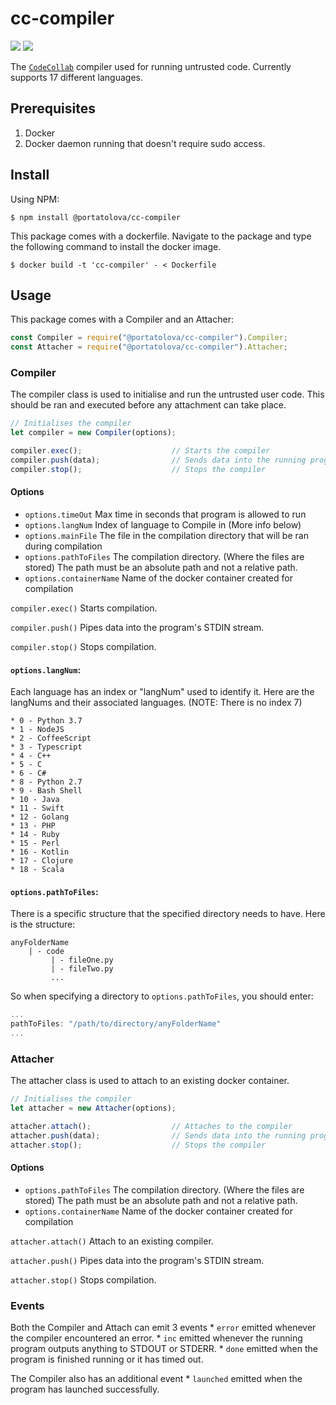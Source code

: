 # cc-compiler

[![](https://img.shields.io/npm/v/@portatolova/cc-compiler.svg)](https://github.com/Portatolova/cc-compiler)
[![](https://img.shields.io/bundlephobia/min/@portatolova/cc-compiler.svg)](https://github.com/Portatolova/cc-compiler)

The [`CodeCollab`](https://codecollab.io) compiler used for running untrusted code. Currently supports 17 different languages.

## Prerequisites
1. Docker
2. Docker daemon running that doesn't require sudo access.

## Install
Using NPM:
```
$ npm install @portatolova/cc-compiler
```
This package comes with a dockerfile.
Navigate to the package and type the following command to install the docker image.
```
$ docker build -t 'cc-compiler' - < Dockerfile
```

## Usage

This package comes with a Compiler and an Attacher:
```Javascript
const Compiler = require("@portatolova/cc-compiler").Compiler;
const Attacher = require("@portatolova/cc-compiler").Attacher;
```

### Compiler
The compiler class is used to initialise and run the untrusted user code. This should be ran and executed before any attachment can take place.

```Javascript
// Initialises the compiler
let compiler = new Compiler(options);

compiler.exec();                    // Starts the compiler
compiler.push(data);                // Sends data into the running program
compiler.stop();                    // Stops the compiler
```

#### Options
  * `options.timeOut` Max time in seconds that program is allowed to run
  * `options.langNum` Index of language to Compile in (More info below)
  * `options.mainFile` The file in the compilation directory that will be ran during compilation
  * `options.pathToFiles` The compilation directory. (Where the files are stored) The path must be an absolute path and not a relative path.
  * `options.containerName` Name of the docker container created for compilation

`compiler.exec()` Starts compilation.

`compiler.push()` Pipes data into the program's STDIN stream.

`compiler.stop()` Stops compilation.

#### `options.langNum`:
Each language has an index or "langNum" used to identify it. Here are the langNums and their associated languages. (NOTE: There is no index 7)

    * 0 - Python 3.7
    * 1 - NodeJS
    * 2 - CoffeeScript
    * 3 - Typescript
    * 4 - C++
    * 5 - C
    * 6 - C#
    * 8 - Python 2.7
    * 9 - Bash Shell
    * 10 - Java
    * 11 - Swift
    * 12 - Golang
    * 13 - PHP
    * 14 - Ruby
    * 15 - Perl
    * 16 - Kotlin
    * 17 - Clojure
    * 18 - Scala

#### `options.pathToFiles`:
There is a specific structure that the specified directory needs to have. Here is the structure:

```
anyFolderName
    | - code
         | - fileOne.py
         | - fileTwo.py
         ...
```

So when specifying a directory to `options.pathToFiles`, you should enter:
```Javascript
...
pathToFiles: "/path/to/directory/anyFolderName"
...
```

### Attacher
The attacher class is used to attach to an existing docker container.

```Javascript
// Initialises the compiler
let attacher = new Attacher(options);

attacher.attach();                  // Attaches to the compiler
attacher.push(data);                // Sends data into the running program
attacher.stop();                    // Stops the compiler
```

#### Options
  * `options.pathToFiles` The compilation directory. (Where the files are stored) The path must be an absolute path and not a relative path.
  * `options.containerName` Name of the docker container created for compilation

`attacher.attach()` Attach to an existing compiler.

`attacher.push()` Pipes data into the program's STDIN stream.

`attacher.stop()` Stops compilation.

### Events
Both the Compiler and Attach can emit 3 events
    * `error` emitted whenever the compiler encountered an error.
    * `inc` emitted whenever the running program outputs anything to STDOUT or STDERR.
    * `done` emitted when the program is finished running or it has timed out.

The Compiler also has an additional event
    * `launched` emitted when the program has launched successfully.

